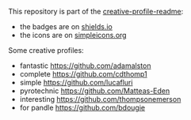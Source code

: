 This repository is part of the [creative-profile-readme](https://github.com/coderjojo/creative-profile-readme):

* the badges are on [shields.io](https://shields.io/)
* the icons are on [simpleicons.org](https://simpleicons.org/)

Some creative profiles:

* fantastic https://github.com/adamalston
* complete https://github.com/cdthomp1
* simple https://github.com/lucafluri
* pyrotechnic https://github.com/Matteas-Eden
* interesting https://github.com/thompsonemerson
* for pandle https://github.com/bdougie
